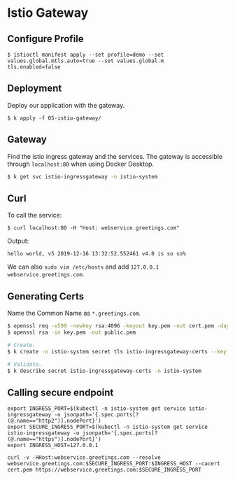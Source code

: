 # Istio Gateway

## Configure Profile

```
$ istioctl manifest apply --set profile=demo --set values.global.mtls.auto=true --set values.global.m
tls.enabled=false
```

## Deployment
Deploy our application with the gateway.
```
$ k apply -f 05-istio-gateway/
```

## Gateway

Find the istio ingress gateway and the services. The gateway is accessible through `localhost:80` when using Docker Desktop.

```bash
$ k get svc istio-ingressgateway -n istio-system
```


## Curl

To call the service:
```
$ curl localhost:80 -H "Host: webservice.greetings.com"
```

Output:
```
hello world, v5 2019-12-16 13:32:52.552461 v4.0 is so so%
```

We can also `sudo vim /etc/hosts` and add `127.0.0.1 webservice.greetings.com`.

## Generating Certs

Name the Common Name as `*.greetings.com`.

```bash
$ openssl req -x509 -newkey rsa:4096 -keyout key.pem -out cert.pem -days 365
$ openssl rsa -in key.pem -out public.pem

# Create.
$ k create -n istio-system secret tls istio-ingressgateway-certs --key public.pem --cert cert.pem

# Validate.
$ k describe secret istio-ingressgateway-certs -n istio-system
```


## Calling secure endpoint

```
export INGRESS_PORT=$(kubectl -n istio-system get service istio-ingressgateway -o jsonpath='{.spec.ports[?(@.name=="http2")].nodePort}')
export SECURE_INGRESS_PORT=$(kubectl -n istio-system get service istio-ingressgateway -o jsonpath='{.spec.ports[?(@.name=="https")].nodePort}')
export INGRESS_HOST=127.0.0.1
```

```
curl -v -HHost:webservice.greetings.com --resolve webservice.greetings.com:$SECURE_INGRESS_PORT:$INGRESS_HOST --cacert cert.pem https://webservice.greetings.com:$SECURE_INGRESS_PORT
```
